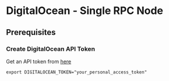 # DigitalOcean - Single RPC Node

## Prerequisites

### Create DigitalOcean API Token

Get an API token from [here](https://cloud.digitalocean.com/account/api)

```
export DIGITALOCEAN_TOKEN="your_personal_access_token"
```

## 